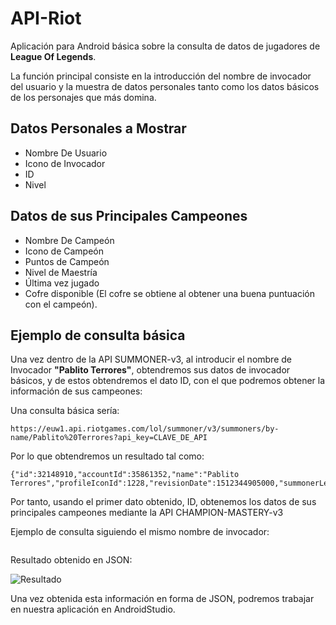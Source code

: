# API-Riot

Aplicación para Android básica sobre la consulta de datos de jugadores de **League Of Legends**.

La función principal consiste en la introducción del nombre de invocador del usuario y la muestra de datos personales tanto como los datos básicos de los personajes que más domina.

## Datos Personales a Mostrar

- Nombre De Usuario
- Icono de Invocador
- ID
- Nivel

## Datos de sus Principales Campeones

- Nombre De Campeón
- Icono de Campeón
- Puntos de Campeón
- Nivel de Maestría
- Última vez jugado
- Cofre disponible (El cofre se obtiene al obtener una buena puntuación con el campeón).

## Ejemplo de consulta básica

Una vez dentro de la API SUMMONER-v3, al introducir el nombre de Invocador **"Pablito Terrores"**, obtendremos sus datos de invocador básicos, y de estos obtendremos el dato ID, con el que podremos obtener la información de sus campeones:

Una consulta básica sería:

```
https://euw1.api.riotgames.com/lol/summoner/v3/summoners/by-name/Pablito%20Terrores?api_key=CLAVE_DE_API
```
Por lo que obtendremos un resultado tal como:

```
{"id":32148910,"accountId":35861352,"name":"Pablito Terrores","profileIconId":1228,"revisionDate":1512344905000,"summonerLevel":36}
```
Por tanto, usando el primer dato obtenido, ID, obtenemos los datos de sus principales campeones mediante la API CHAMPION-MASTERY-v3

Ejemplo de consulta siguiendo el mismo nombre de invocador:
```

```

Resultado obtenido en JSON:

![Resultado](https://i.imgur.com/H5Vsowt.png)

Una vez obtenida esta información en forma de JSON, podremos trabajar en nuestra aplicación en AndroidStudio.
